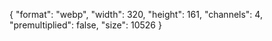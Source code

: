{
  "format": "webp",
  "width": 320,
  "height": 161,
  "channels": 4,
  "premultiplied": false,
  "size": 10526
}